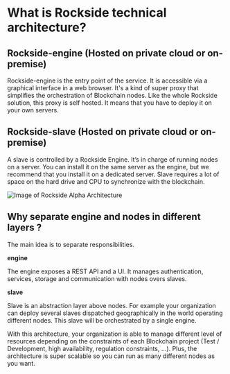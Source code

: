 # What is Rockside technical architecture?

## Rockside-engine (Hosted on private cloud or on-premise)

Rockside-engine is the entry point of the service. It is accessible via a graphical interface in a web browser. It's a kind of super proxy that simplifies the orchestration of Blockchain nodes. Like the whole Rockside solution, this proxy is self hosted. It means that you have to deploy it on your own servers.

## Rockside-slave (Hosted on private cloud or on-premise)

A slave is controlled by a Rockside Engine. It’s in charge of running nodes on a server. You can install it on the same server as the engine, but we recommend that you install it on a dedicated server. Slave requires a lot of space on the hard drive and CPU to synchronize with the blockchain.

![Image of Rockside Alpha Architecture](https://raw.githubusercontent.com/blockchain-studio/rockside/master/rockside-lcp-architecture.jpg)

## Why separate engine and nodes in different layers ?
The main idea is to separate responsibilities.

**engine**

The engine exposes a REST API and a UI. It manages authentication, services, storage and communication with nodes overs slaves.

**slave**

Slave is an abstraction layer above nodes.  For example your organization  can deploy several slaves dispatched geographically in the world operating different nodes.  This slave will be orchestrated by a single engine.

With this architecture, your organization is able to manage different level of resources depending on the constraints of each Blockchain project (Test / Development, high availability, regulation constraints, ...). Plus, the architecture is super scalable so you can run as many different nodes as you want.